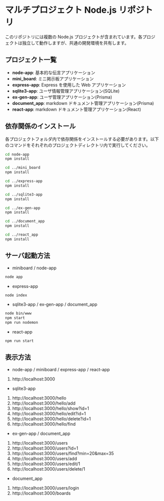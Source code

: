 # マルチプロジェクト Node.js リポジトリ

このリポジトリには複数の Node.js プロジェクトが含まれています。各プロジェクトは独立して動作しますが、共通の開発環境を共有します。

## プロジェクト一覧

- **node-app**: 基本的な伝言アプリケーション
- **mini_board**: ミニ掲示板アプリケーション
- **express-app**: Express を使用した Web アプリケーション
- **sqlite3-app**: ユーザ情報管理アプリケーション(SQLite)
- **ex-gen-app**: ユーザ管理アプリケーション(Prisma)
- **document_app**: markdown ドキュメント管理アプリケーション(Prisma)
- **react-app**: markdown ドキュメント管理アプリケーション(React)

## 依存関係のインストール

各プロジェクトフォルダ内で依存関係をインストールする必要があります。以下のコマンドをそれぞれのプロジェクトディレクトリ内で実行してください。

```bash
cd node-app
npm install

cd ../mini_board
npm install

cd ../express-app
npm install

cd ../sqlite3-app
npm install

cd ../ex-gen-app
npm install

cd ../document_app
npm install

cd ../react_app
npm install
```

## サーバ起動方法

- miniboard / node-app

```bash
node app
```

- express-app

```bash
node index
```

- sqlite3-app / ex-gen-app / document_app

```bash
node bin/www
npm start
npm run nodemon
```

- react-app

```bash
npm run start
```

## 表示方法

- node-app / miniboard / express-app / react-app

1. http://localhost:3000

- sqlite3-app

1. http://localhost:3000/hello
2. http://localhost:3000/hello/add
3. http://localhost:3000/hello/show?id=1
4. http://localhost:3000/hello/edit?id=1
5. http://localhost:3000/hello/delete?id=1
6. http://localhost:3000/hello/find

- ex-gen-app / document_app

1. http://localhost:3000/users
2. http://localhost:3000/users?id=1
3. http://localhost:3000/users/find?min=20&max=35
4. http://localhost:3000/users/add
5. http://localhost:3000/users/edit/1
6. http://localhost:3000/users/delete/1

- document_app

1. http://localhost:3000/users/login
2. http://localhost:3000/boards
